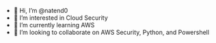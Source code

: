 - 👋 Hi, I’m @natend0
- 👀 I’m interested in Cloud Security
- 🌱 I’m currently learning AWS
- 💞️ I’m looking to collaborate on AWS Security, Python, and Powershell


<!---
natend0/natend0 is a ✨ special ✨ repository because its `README.md` (this file) appears on your GitHub profile.
You can click the Preview link to take a look at your changes.
--->
